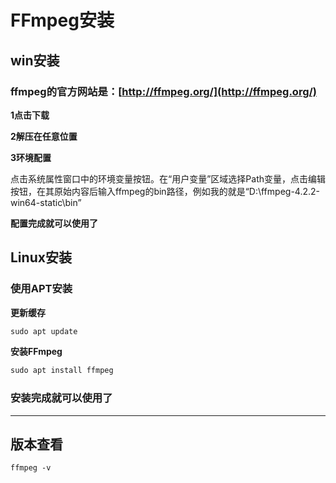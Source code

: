 # FFmpeg安装

## win安装

### ffmpeg的官方网站是：[http://ffmpeg.org/](http://ffmpeg.org/)
**1点击下载**

**2解压在任意位置**

**3环境配置**


点击系统属性窗口中的环境变量按钮。在“用户变量”区域选择Path变量，点击编辑按钮，在其原始内容后输入ffmpeg的bin路径，例如我的就是“D:\ffmpeg-4.2.2-win64-static\bin”

**配置完成就可以使用了**

## Linux安装

###  使用APT安装

**更新缓存**
````md
sudo apt update
````
**安装FFmpeg**
````md
sudo apt install ffmpeg
````

### 安装完成就可以使用了
****

## 版本查看
````md
ffmpeg -v
````
